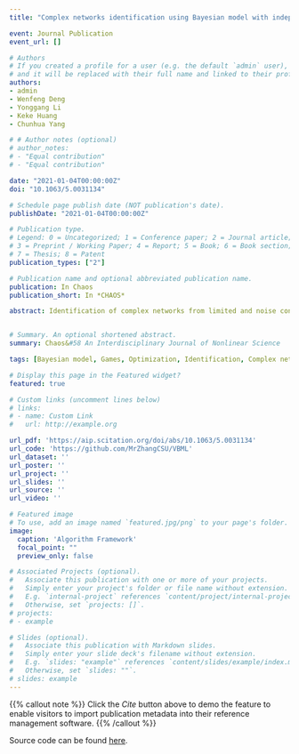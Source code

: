 ```yaml
---
title: "Complex networks identification using Bayesian model with independent Laplace prior"

event: Journal Publication
event_url: []

# Authors
# If you created a profile for a user (e.g. the default `admin` user), write the username (folder name) here 
# and it will be replaced with their full name and linked to their profile.
authors:
- admin
- Wenfeng Deng
- Yonggang Li
- Keke Huang
- Chunhua Yang

# # Author notes (optional)
# author_notes:
# - "Equal contribution"
# - "Equal contribution"

date: "2021-01-04T00:00:00Z"
doi: "10.1063/5.0031134"

# Schedule page publish date (NOT publication's date).
publishDate: "2021-01-04T00:00:00Z"

# Publication type.
# Legend: 0 = Uncategorized; 1 = Conference paper; 2 = Journal article;
# 3 = Preprint / Working Paper; 4 = Report; 5 = Book; 6 = Book section;
# 7 = Thesis; 8 = Patent
publication_types: ["2"]

# Publication name and optional abbreviated publication name.
publication: In Chaos
publication_short: In *CHAOS*

abstract: Identification of complex networks from limited and noise contaminated data is an important yet challenging task, which has attracted researchers from different disciplines recently. In this paper, the underlying feature of a complex network identification problem was analyzed and translated into a sparse linear programming problem. Then, a general framework based on the Bayesian model with independent Laplace prior was proposed to guarantee the sparseness and accuracy of identification results after analyzing influences of different prior distributions. At the same time, a three-stage hierarchical method was designed to resolve the puzzle that the Laplace distribution is not conjugated to the normal distribution. Last, the variational Bayesian was introduced to improve the efficiency of the network reconstruction task. The high accuracy and robust properties of the proposed method were verified by conducting both general synthetic network and real network identification tasks based on the evolutionary game dynamic. Compared with other five classical algorithms, the numerical experiments indicate that the proposed model can outperform these methods in both accuracy and robustness.


# Summary. An optional shortened abstract.
summary: Chaos&#58 An Interdisciplinary Journal of Nonlinear Science

tags: [Bayesian model, Games, Optimization, Identification, Complex networks]

# Display this page in the Featured widget?
featured: true

# Custom links (uncomment lines below)
# links:
# - name: Custom Link
#   url: http://example.org

url_pdf: 'https://aip.scitation.org/doi/abs/10.1063/5.0031134'
url_code: 'https://github.com/MrZhangCSU/VBML'
url_dataset: ''
url_poster: ''
url_project: ''
url_slides: ''
url_source: ''
url_video: ''

# Featured image
# To use, add an image named `featured.jpg/png` to your page's folder. 
image:
  caption: 'Algorithm Framework'
  focal_point: ""
  preview_only: false

# Associated Projects (optional).
#   Associate this publication with one or more of your projects.
#   Simply enter your project's folder or file name without extension.
#   E.g. `internal-project` references `content/project/internal-project/index.md`.
#   Otherwise, set `projects: []`.
# projects:
# - example

# Slides (optional).
#   Associate this publication with Markdown slides.
#   Simply enter your slide deck's filename without extension.
#   E.g. `slides: "example"` references `content/slides/example/index.md`.
#   Otherwise, set `slides: ""`.
# slides: example
---
```


{{% callout note %}}
Click the *Cite* button above to demo the feature to enable visitors to import publication metadata into their reference management software.
{{% /callout %}}

Source code can be found [here](https://github.com/MrZhangCSU/VBML).
